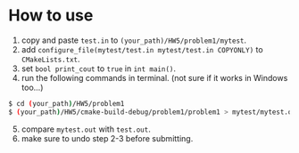 # How to use

1. copy and paste `test.in` to `(your_path)/HW5/problem1/mytest`.
2. add `configure_file(mytest/test.in mytest/test.in COPYONLY)` to `CMakeLists.txt`.
3. set `bool print_cout` to `true` in `int main()`.
4. run the following commands in terminal. (not sure if it works in Windows too...)

```bash
$ cd (your_path)/HW5/problem1
$ (your_path)/HW5/cmake-build-debug/problem1/problem1 > mytest/mytest.out
```

5. compare `mytest.out` with `test.out`.
6. make sure to undo step 2-3 before submitting.
